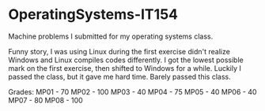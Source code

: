 # OperatingSystems-IT154
Machine problems I submitted for my operating systems class. 

Funny story, I was using Linux during the first exercise didn't realize Windows and Linux compiles codes differently. I got the lowest possible mark on the first exercise, then shifted to Windows for a while. Luckily I passed the class, but it gave me hard time. 
Barely passed this class.

Grades: 
MP01 - 70
MP02 - 100
MP03 - 40
MP04 - 75
MP05 - 40
MP06 - 40
MP07 - 80
MP08 - 100

